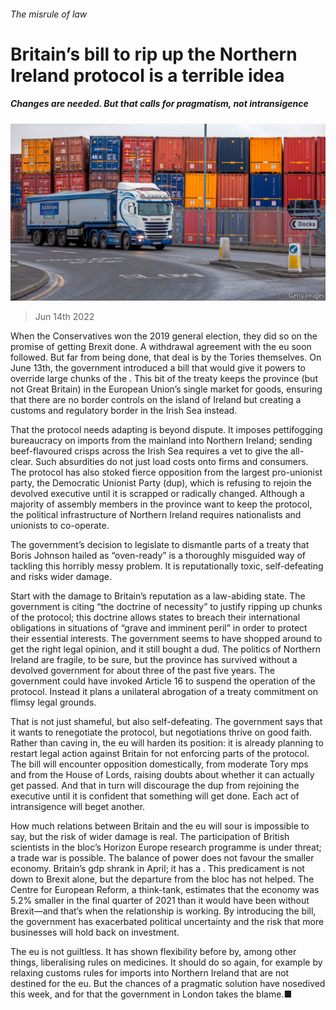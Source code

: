 ###### The misrule of law

# Britain’s bill to rip up the Northern Ireland protocol is a terrible idea 

##### Changes are needed. But that calls for pragmatism, not intransigence 

![image](images/20220618_LDP501.jpg) 

> Jun 14th 2022 

When the Conservatives won the 2019 general election, they did so on the promise of getting Brexit done. A withdrawal agreement with the eu soon followed. But far from being done, that deal is  by the Tories themselves. On June 13th, the government introduced a bill that would give it powers to override large chunks of the . This bit of the treaty keeps the province (but not Great Britain) in the European Union’s single market for goods, ensuring that there are no border controls on the island of Ireland but creating a customs and regulatory border in the Irish Sea instead. 

That the protocol needs adapting is beyond dispute. It imposes pettifogging bureaucracy on imports from the mainland into Northern Ireland; sending beef-flavoured crisps across the Irish Sea requires a vet to give the all-clear. Such absurdities do not just load costs onto firms and consumers. The protocol has also stoked fierce opposition from the largest pro-unionist party, the Democratic Unionist Party (dup), which is refusing to rejoin the devolved executive until it is scrapped or radically changed. Although a majority of assembly members in the province want to keep the protocol, the political infrastructure of Northern Ireland requires nationalists and unionists to co-operate. 

The government’s decision to legislate to dismantle parts of a treaty that Boris Johnson hailed as “oven-ready” is a thoroughly misguided way of tackling this horribly messy problem. It is reputationally toxic, self-defeating and risks wider damage. 

Start with the damage to Britain’s reputation as a law-abiding state. The government is citing “the doctrine of necessity” to justify ripping up chunks of the protocol; this doctrine allows states to breach their international obligations in situations of “grave and imminent peril” in order to protect their essential interests. The government seems to have shopped around to get the right legal opinion, and it still bought a dud. The politics of Northern Ireland are fragile, to be sure, but the province has survived without a devolved government for about three of the past five years. The government could have invoked Article 16 to suspend the operation of the protocol. Instead it plans a unilateral abrogation of a treaty commitment on flimsy legal grounds. 

That is not just shameful, but also self-defeating. The government says that it wants to renegotiate the protocol, but negotiations thrive on good faith. Rather than caving in, the eu will harden its position: it is already planning to restart legal action against Britain for not enforcing parts of the protocol. The bill will encounter opposition domestically, from moderate Tory mps and from the House of Lords, raising doubts about whether it can actually get passed. And that in turn will discourage the dup from rejoining the executive until it is confident that something will get done. Each act of intransigence will beget another. 

How much relations between Britain and the eu will sour is impossible to say, but the risk of wider damage is real. The participation of British scientists in the bloc’s Horizon Europe research programme is under threat; a trade war is possible. The balance of power does not favour the smaller economy. Britain’s gdp shrank in April; it has a . This predicament is not down to Brexit alone, but the departure from the bloc has not helped. The Centre for European Reform, a think-tank, estimates that the economy was 5.2% smaller in the final quarter of 2021 than it would have been without Brexit—and that’s when the relationship is working. By introducing the bill, the government has exacerbated political uncertainty and the risk that more businesses will hold back on investment.

The eu is not guiltless. It has shown flexibility before by, among other things, liberalising rules on medicines. It should do so again, for example by relaxing customs rules for imports into Northern Ireland that are not destined for the eu. But the chances of a pragmatic solution have nosedived this week, and for that the government in London takes the blame.■


